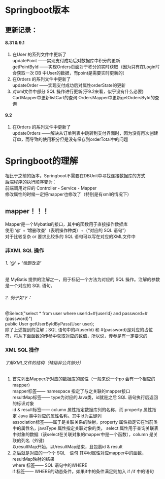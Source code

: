 # Springboot版本
## 更新记录：
#### 8.31 & 9.1
1. 在User 的系列文件中更新了  
    updatePoint ——实现支付成功后对数据库中积分的更新  
    getPointById ——实现Orders页面对于积分的实时获取（因为只有在Login时会获取一次 DB 中User的数据，而point是需要实时更新的）
2. 在Orders 的系列文件中更新了  
    updateOrder ——实现支付成功后对属性orderState的更新
3. 对xml文件中部分 SQL 操作进行更新(于9.2来看，似乎没有什么必要)  
    CartMapper中更新listCart的查询
    OrdersMapper中更新getOrdersById的查询
#### 9.2
1. 在Orders 的系列文件中更新了  
   updateOrders ——解决从订单列表中跳转到支付界面时，因为没有再次创建订单，而导致的使用积分但是没有保存到orderTotal中的问题

# Springboot的理解
相比于之前的版本，Springboot不需要在DBUnit中寻找连接数据库的方式  
后端程序的执行顺序变为：  
前端调用对应的 Controller - Service - Mapper  
修改属性的时候一定把mapper也修改了（特别是有xml的情况下）  
## mapper！！！
Mapper是一个Mybatis的接口，其中的函数用于直接操作数据库  
使用 ‘@’ + ‘增删改查’（表明操作种类）+（“对应的 SQL 语句”）  
对于比较复杂 or 要求比较多的 SQL 语句可以写在对应的XML文件中
### 非XML SQL 操作
###### 1. ‘@’ + ‘增删改查’
是 MyBatis 提供的注解之一，用于标记一个方法为对应的 SQL 操作。注解的参数是一个对应的 SQL 语句。
###### 2. 例子如下：  
@Select("select * from user where userId=#{userId} and password=#{password}")  
public User getUserByIdByPass(User user);  
除了上述提到的注解；SQL 语句中的#(userId) 和 #{password}是对应的占位符，将从下面函数的传参中获取对应的数值，所以说，传参是有一定要求的
### XML SQL 操作
###### 了解XML文件的结构（特指非公共部分）
1. 首先列出Mapper所对应的数据库的属性（一般来说一个po 会有一个相应的mapper）  
    mapper标签—— namespace 指定了与之关联的mapper接口  
    resultMap标签—— type为对应的Java类，id就是之后 SQL 语句执行后返回的标识对象  
    id & result标签—— column 属性指定数据库列的名称，而 property 属性指定 Java 类中对应的属性名称。其中id为主键列  
    association标签——属于是关联关系的映射，property 属性指定它在当前类中的属性名，javaType 属性指定关联对象的类，
select 属性用于查询关联表中对象的数据（该select在关联对象的mapper中是一个函数），column 是关联的列名（外键）  
    以resultMap开始，以/resultMap结束，且包裹id & result
2. 之后就是对应的一个个 SQL　语句
    其中id属性对应mapper中的函数，resultMap映射的结果  
    where 标签—— SQL 语句中的WHERE  
    if 标签—— WHERE的动态条件，如果if中的条件满足则加入 if  /if 中的语句